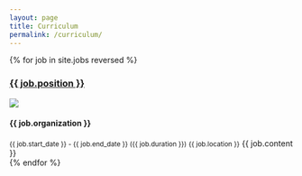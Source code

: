```yaml
---
layout: page
title: Curriculum
permalink: /curriculum/
---
```


{% for job in site.jobs reversed %}
### <u>{{ job.position }}</u>
<img src="/assets/images/{{ job.logo }}" class="job-logo">
<h4>{{ job.organization }}</h4>
<small>{{ job.start_date }} - {{ job.end_date }} ({{ job.duration }})</small>  
<small>{{ job.location }}</small>
{{ job.content }}
<br>
{% endfor %}

<link rel="stylesheet" href="/assets/styles/cv.css">
